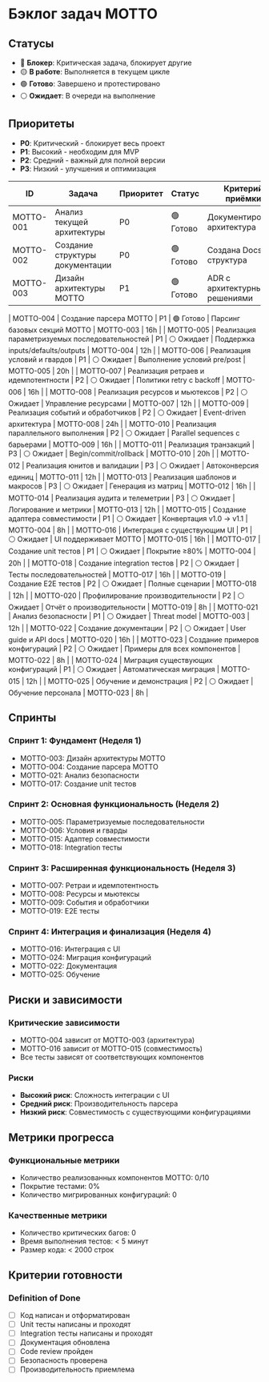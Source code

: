 # Бэклог задач MOTTO

## Статусы
- 🔴 **Блокер**: Критическая задача, блокирует другие
- 🟡 **В работе**: Выполняется в текущем цикле
- 🟢 **Готово**: Завершено и протестировано
- ⚪ **Ожидает**: В очереди на выполнение

## Приоритеты
- **P0**: Критический - блокирует весь проект
- **P1**: Высокий - необходим для MVP
- **P2**: Средний - важный для полной версии
- **P3**: Низкий - улучшения и оптимизация

| ID | Задача | Приоритет | Статус | Критерий приёмки | Связи | Оценка |
|----|--------|-----------|--------|------------------|-------|--------|
| MOTTO-001 | Анализ текущей архитектуры | P0 | 🟢 Готово | Документирована архитектура | - | 2h |
| MOTTO-002 | Создание структуры документации | P0 | 🟢 Готово | Создана DocsPro структура | - | 1h |
| MOTTO-003 | Дизайн архитектуры MOTTO | P1 | 🟢 Готово | ADR с архитектурными решениями | MOTTO-001 | 8h |

| MOTTO-004 | Создание парсера MOTTO | P1 | 🟢 Готово | Парсинг базовых секций MOTTO | MOTTO-003 | 16h |
| MOTTO-005 | Реализация параметризуемых последовательностей | P1 | ⚪ Ожидает | Поддержка inputs/defaults/outputs | MOTTO-004 | 12h |
| MOTTO-006 | Реализация условий и гвардов | P1 | ⚪ Ожидает | Выполнение условий pre/post | MOTTO-005 | 20h |
| MOTTO-007 | Реализация ретраев и идемпотентности | P2 | ⚪ Ожидает | Политики retry с backoff | MOTTO-006 | 16h |
| MOTTO-008 | Реализация ресурсов и мьютексов | P2 | ⚪ Ожидает | Управление ресурсами | MOTTO-007 | 12h |
| MOTTO-009 | Реализация событий и обработчиков | P2 | ⚪ Ожидает | Event-driven архитектура | MOTTO-008 | 24h |
| MOTTO-010 | Реализация параллельного выполнения | P2 | ⚪ Ожидает | Parallel sequences с барьерами | MOTTO-009 | 16h |
| MOTTO-011 | Реализация транзакций | P3 | ⚪ Ожидает | Begin/commit/rollback | MOTTO-010 | 20h |
| MOTTO-012 | Реализация юнитов и валидации | P3 | ⚪ Ожидает | Автоконверсия единиц | MOTTO-011 | 12h |
| MOTTO-013 | Реализация шаблонов и макросов | P3 | ⚪ Ожидает | Генерация из матриц | MOTTO-012 | 16h |
| MOTTO-014 | Реализация аудита и телеметрии | P3 | ⚪ Ожидает | Логирование и метрики | MOTTO-013 | 12h |
| MOTTO-015 | Создание адаптера совместимости | P1 | ⚪ Ожидает | Конвертация v1.0 → v1.1 | MOTTO-004 | 8h |
| MOTTO-016 | Интеграция с существующим UI | P1 | ⚪ Ожидает | UI поддерживает MOTTO | MOTTO-015 | 16h |
| MOTTO-017 | Создание unit тестов | P1 | ⚪ Ожидает | Покрытие ≥80% | MOTTO-004 | 20h |
| MOTTO-018 | Создание integration тестов | P2 | ⚪ Ожидает | Тесты последовательностей | MOTTO-017 | 16h |
| MOTTO-019 | Создание E2E тестов | P2 | ⚪ Ожидает | Полные сценарии | MOTTO-018 | 12h |
| MOTTO-020 | Профилирование производительности | P2 | ⚪ Ожидает | Отчёт о производительности | MOTTO-019 | 8h |
| MOTTO-021 | Анализ безопасности | P1 | ⚪ Ожидает | Threat model | MOTTO-003 | 12h |
| MOTTO-022 | Создание документации | P2 | ⚪ Ожидает | User guide и API docs | MOTTO-020 | 16h |
| MOTTO-023 | Создание примеров конфигураций | P2 | ⚪ Ожидает | Примеры для всех компонентов | MOTTO-022 | 8h |
| MOTTO-024 | Миграция существующих конфигураций | P1 | ⚪ Ожидает | Автоматическая миграция | MOTTO-015 | 12h |
| MOTTO-025 | Обучение и демонстрация | P2 | ⚪ Ожидает | Обучение персонала | MOTTO-023 | 8h |

## Спринты

### Спринт 1: Фундамент (Неделя 1)
- MOTTO-003: Дизайн архитектуры MOTTO
- MOTTO-004: Создание парсера MOTTO
- MOTTO-021: Анализ безопасности
- MOTTO-017: Создание unit тестов

### Спринт 2: Основная функциональность (Неделя 2)
- MOTTO-005: Параметризуемые последовательности
- MOTTO-006: Условия и гварды
- MOTTO-015: Адаптер совместимости
- MOTTO-018: Integration тесты

### Спринт 3: Расширенная функциональность (Неделя 3)
- MOTTO-007: Ретраи и идемпотентность
- MOTTO-008: Ресурсы и мьютексы
- MOTTO-009: События и обработчики
- MOTTO-019: E2E тесты

### Спринт 4: Интеграция и финализация (Неделя 4)
- MOTTO-016: Интеграция с UI
- MOTTO-024: Миграция конфигураций
- MOTTO-022: Документация
- MOTTO-025: Обучение

## Риски и зависимости

### Критические зависимости
- MOTTO-004 зависит от MOTTO-003 (архитектура)
- MOTTO-016 зависит от MOTTO-015 (совместимость)
- Все тесты зависят от соответствующих компонентов

### Риски
- **Высокий риск**: Сложность интеграции с UI
- **Средний риск**: Производительность парсера
- **Низкий риск**: Совместимость с существующими конфигурациями

## Метрики прогресса

### Функциональные метрики
- Количество реализованных компонентов MOTTO: 0/10
- Покрытие тестами: 0%
- Количество мигрированных конфигураций: 0

### Качественные метрики
- Количество критических багов: 0
- Время выполнения тестов: < 5 минут
- Размер кода: < 2000 строк

## Критерии готовности

### Definition of Done
- [ ] Код написан и отформатирован
- [ ] Unit тесты написаны и проходят
- [ ] Integration тесты написаны и проходят
- [ ] Документация обновлена
- [ ] Code review пройден
- [ ] Безопасность проверена
- [ ] Производительность приемлема